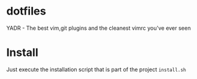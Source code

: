 # dotfiles
YADR - The best vim,git plugins and the cleanest vimrc you've ever seen

# Install

Just execute the installation script that is part of the project
```install.sh```
